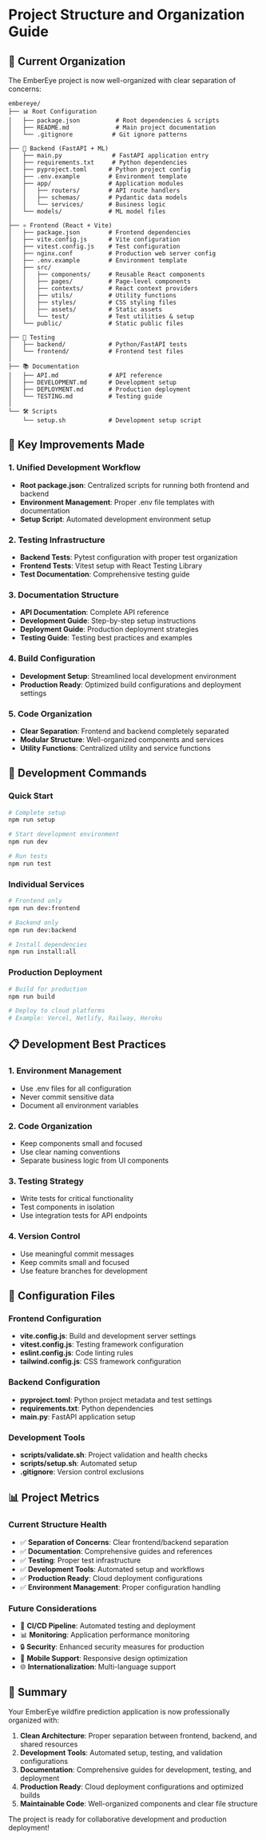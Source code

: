 # Project Structure and Organization Guide

## 📁 Current Organization

The EmberEye project is now well-organized with clear separation of concerns:

```
embereye/
├── 📊 Root Configuration
│   ├── package.json          # Root dependencies & scripts
│   ├── README.md             # Main project documentation
│   └── .gitignore           # Git ignore patterns
│
├── 🐍 Backend (FastAPI + ML)
│   ├── main.py              # FastAPI application entry
│   ├── requirements.txt     # Python dependencies
│   ├── pyproject.toml      # Python project config
│   ├── .env.example        # Environment template
│   ├── app/                # Application modules
│   │   ├── routers/        # API route handlers
│   │   ├── schemas/        # Pydantic data models
│   │   └── services/       # Business logic
│   └── models/             # ML model files
│
├── ⚛️ Frontend (React + Vite)
│   ├── package.json        # Frontend dependencies
│   ├── vite.config.js      # Vite configuration
│   ├── vitest.config.js    # Test configuration
│   ├── nginx.conf          # Production web server config
│   ├── .env.example        # Environment template
│   ├── src/
│   │   ├── components/     # Reusable React components
│   │   ├── pages/          # Page-level components
│   │   ├── contexts/       # React context providers
│   │   ├── utils/          # Utility functions
│   │   ├── styles/         # CSS styling files
│   │   ├── assets/         # Static assets
│   │   └── test/           # Test utilities & setup
│   └── public/             # Static public files
│
├── 🧪 Testing
│   ├── backend/            # Python/FastAPI tests
│   └── frontend/           # Frontend test files
│
├── 📚 Documentation
│   ├── API.md              # API reference
│   ├── DEVELOPMENT.md      # Development setup
│   ├── DEPLOYMENT.md       # Production deployment
│   └── TESTING.md          # Testing guide
│
└── 🛠️ Scripts
    └── setup.sh            # Development setup script
```

## 🎯 Key Improvements Made

### 1. **Unified Development Workflow**
- **Root package.json**: Centralized scripts for running both frontend and backend
- **Environment Management**: Proper .env file templates with documentation
- **Setup Script**: Automated development environment setup

### 2. **Testing Infrastructure**
- **Backend Tests**: Pytest configuration with proper test organization
- **Frontend Tests**: Vitest setup with React Testing Library
- **Test Documentation**: Comprehensive testing guide

### 3. **Documentation Structure**
- **API Documentation**: Complete API reference
- **Development Guide**: Step-by-step setup instructions
- **Deployment Guide**: Production deployment strategies
- **Testing Guide**: Testing best practices and examples

### 4. **Build Configuration**
- **Development Setup**: Streamlined local development environment
- **Production Ready**: Optimized build configurations and deployment settings

### 5. **Code Organization**
- **Clear Separation**: Frontend and backend completely separated
- **Modular Structure**: Well-organized components and services
- **Utility Functions**: Centralized utility and service functions

## 🚀 Development Commands

### Quick Start
```bash
# Complete setup
npm run setup

# Start development environment
npm run dev

# Run tests
npm run test
```

### Individual Services
```bash
# Frontend only
npm run dev:frontend

# Backend only
npm run dev:backend

# Install dependencies
npm run install:all
```

### Production Deployment
```bash
# Build for production
npm run build

# Deploy to cloud platforms
# Example: Vercel, Netlify, Railway, Heroku
```

## 📋 Development Best Practices

### 1. **Environment Management**
- Use .env files for all configuration
- Never commit sensitive data
- Document all environment variables

### 2. **Code Organization**
- Keep components small and focused
- Use clear naming conventions
- Separate business logic from UI components

### 3. **Testing Strategy**
- Write tests for critical functionality
- Test components in isolation
- Use integration tests for API endpoints

### 4. **Version Control**
- Use meaningful commit messages
- Keep commits small and focused
- Use feature branches for development

## 🔧 Configuration Files

### Frontend Configuration
- **vite.config.js**: Build and development server settings
- **vitest.config.js**: Testing framework configuration
- **eslint.config.js**: Code linting rules
- **tailwind.config.js**: CSS framework configuration

### Backend Configuration
- **pyproject.toml**: Python project metadata and test settings
- **requirements.txt**: Python dependencies
- **main.py**: FastAPI application setup

### Development Tools
- **scripts/validate.sh**: Project validation and health checks
- **scripts/setup.sh**: Automated setup
- **.gitignore**: Version control exclusions

## 📊 Project Metrics

### Current Structure Health
- ✅ **Separation of Concerns**: Clear frontend/backend separation
- ✅ **Documentation**: Comprehensive guides and references
- ✅ **Testing**: Proper test infrastructure
- ✅ **Development Tools**: Automated setup and workflows
- ✅ **Production Ready**: Cloud deployment configurations
- ✅ **Environment Management**: Proper configuration handling

### Future Considerations
- 🔄 **CI/CD Pipeline**: Automated testing and deployment
- 📊 **Monitoring**: Application performance monitoring
- 🔒 **Security**: Enhanced security measures for production
- 📱 **Mobile Support**: Responsive design optimization
- 🌐 **Internationalization**: Multi-language support

## 🎉 Summary

Your EmberEye wildfire prediction application is now professionally organized with:

1. **Clean Architecture**: Proper separation between frontend, backend, and shared resources
2. **Development Tools**: Automated setup, testing, and validation configurations
3. **Documentation**: Comprehensive guides for development, testing, and deployment
4. **Production Ready**: Cloud deployment configurations and optimized builds
5. **Maintainable Code**: Well-organized components and clear file structure

The project is ready for collaborative development and production deployment!
